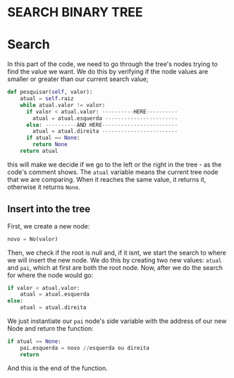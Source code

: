 # SEARCH BINARY TREE

# Search

In this part of the code, we need to go through the tree's nodes trying to find the value we want. We do this by verifying if the node values are smaller or greater than our current search value;

```py
def pesquisar(self, valor):
    atual = self.raiz
    while atual.valor != valor:
      if valor < atual.valor: ----------HERE----------
        atual = atual.esquerda -----------------------
      else: ----------AND HERE------------------------
        atual = atual.direita ------------------------
      if atual == None:
        return None
    return atual
```

this will make we decide if we go to the left or the right in the tree - as the code's comment shows. The ```atual``` variable means the current tree node that we are comparing. When it reaches the same value, it returns it, otherwise it returns ```None```.


## Insert into the tree

First, we create a new node:

```py
novo = No(valor)
```

Then, we check if the root is null and, if it isnt, we start the search to where we will insert the new node. We do this by creating two new values: ```atual``` and ```pai```, which at first are both the root node.
Now, after we do the search for where the node would go:
```py
if valor < atual.valor:
    atual = atual.esquerda
else:
    atual = atual.direita
```

We just instantiate our ```pai``` node's side variable with the address of our new Node and return the function:

```py
if atual == None:
    pai.esquerda = novo //esquerda ou direita
    return
```

And this is the end of the function.